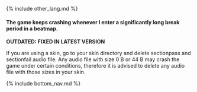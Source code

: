 {% include other_lang.md %}

#### The game keeps crashing whenever I enter a significantly long break period in a beatmap.

**OUTDATED: FIXED IN LATEST VERSION**

If you are using a skin, go to your skin directory and delete sectionpass and sectionfail audio file. Any audio file with size 0 B or 44 B may crash the game under certain conditions, therefore it is advised to delete any audio file with those sizes in your skin.

<!-- Don't touch this part thank you -->
{% include bottom_nav.md %}